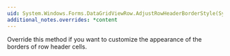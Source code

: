 ```yaml
---
uid: System.Windows.Forms.DataGridViewRow.AdjustRowHeaderBorderStyle(System.Windows.Forms.DataGridViewAdvancedBorderStyle,System.Windows.Forms.DataGridViewAdvancedBorderStyle,System.Boolean,System.Boolean,System.Boolean,System.Boolean)
additional_notes.overrides: *content
---
```


<p>Override this method if you want to customize the appearance of the borders of row header cells.</p>


